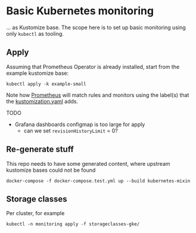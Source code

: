 # Basic Kubernetes monitoring

... as Kustomize base.
The scope here is to set up basic monitoring using only `kubectl` as tooling.

## Apply

Assuming that Prometheus Operator is already installed,
start from the example kustomize base:

```
kubectl apply -k example-small
```

Note how [Prometheus](./example-small/main-prometheus.yaml) will match rules and monitors
using the label(s) that the [kustomization.yaml](./example-small/kustomization.yaml) adds.

TODO
 * Grafana dashboards configmap is too large for apply
   - can we set `revisionHistoryLimit` = 0?

## Re-generate stuff

This repo needs to have some generated content, where upstream kustomize bases could not be found

```
docker-compose -f docker-compose.test.yml up --build kubernetes-mixin
```

## Storage classes

Per cluster, for example

```
kubectl -n monitoring apply -f storageclasses-gke/
```
